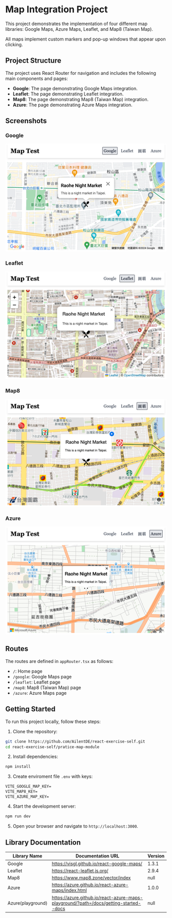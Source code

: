 # Map Integration Project

This project demonstrates the implementation of four different map libraries: Google Maps, Azure Maps, Leaflet, and Map8 (Taiwan Map).

All maps implement custom markers and pop-up windows that appear upon clicking.

## Project Structure

The project uses React Router for navigation and includes the following main components and pages:

- **Google**: The page demonstrating Google Maps integration.
- **Leaflet**: The page demonstrating Leaflet integration.
- **Map8**: The page demonstrating Map8 (Taiwan Map) integration.
- **Azure**: The page demonstrating Azure Maps integration.

## Screenshots

### Google

![alt text](src/assets/Map_Google.png)

### Leaflet

![alt text](src/assets/Map_Leaflet.png)

### Map8

![alt text](src/assets/Map_Map8.png)

### Azure

![alt text](src/assets/Map_Azure.png)

## Routes

The routes are defined in `appRouter.tsx` as follows:

- `/`: Home page
- `/google`: Google Maps page
- `/leaflet`: Leaflet page
- `/map8`: Map8 (Taiwan Map) page
- `/azure`: Azure Maps page

## Getting Started

To run this project locally, follow these steps:

1. Clone the repository:

```sh
git clone https://github.com/AilentDE/react-exercise-self.git
cd react-exercise-self/pratice-map-module
```

2. Install dependencies:

```sh
npm install
```

3. Create enviroment file `.env` with keys:

```
VITE_GOOGLE_MAP_KEY=
VITE_MAP8_KEY=
VITE_AZURE_MAP_KEY=
```

4. Start the development server:

```sh
npm run dev
```

5. Open your browser and navigate to `http://localhost:3000`.

## Library Documentation

| Library Name      | Documentation URL                                                                     | Version |
| ----------------- | ------------------------------------------------------------------------------------- | ------- |
| Google            | https://visgl.github.io/react-google-maps/                                            | 1.3.1   |
| Leaflet           | https://react-leaflet.js.org/                                                         | 2.9.4   |
| Map8              | https://www.map8.zone/vector/index                                                    | null    |
| Azure             | https://azure.github.io/react-azure-maps/index.html                                   | 1.0.0   |
| Azure(playground) | https://azure.github.io/react-azure-maps-playground/?path=/docs/getting-started--docs | null    |
